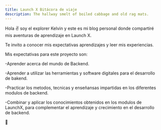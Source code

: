 ```yaml
---
title: Launch X Bitácora de viaje
description: The hallway smelt of boiled cabbage and old rag mats.
---
```


Hola ✌️  soy el explorer Kelvin y este es mi blog personal donde compartiré mis aventuras de aprendizaje en Launch X.

Te invito a conocer mis  expectativas aprendizajes y leer mis experiencias.

Mis expectativas para este proyecto son:

-Aprender acerca del mundo de Backend.

-Aprender a utilizar las herramientas y software digitales para el desarrollo de bakend.

-Practicar los metodos, tecnicas y enseñansas impartidas en los diferentes modulos de backend.

-Combinar y aplicar los conocimientos obtenidos en los modulos de LaunchX, para complementar el aprendizaje y crecimiento en el desarrollo de backend.


🚀
